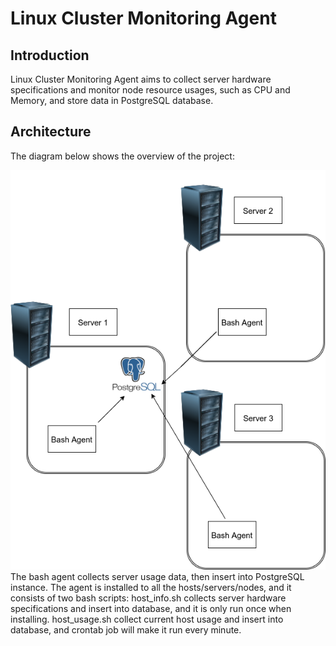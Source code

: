 # <h1>Linux Cluster Monitoring Agent

## <h2>Introduction
Linux Cluster Monitoring Agent aims to collect server hardware specifications and monitor node resource usages, such as CPU and Memory, and store data in PostgreSQL database.

## <h2>Architecture
The diagram below shows the overview of the project:
  
![image](https://raw.githubusercontent.com/jarviscanada/jarvis_data_eng_derek/feature_linux_sql/linux_sql/Picture/1.png)
The bash agent collects server usage data, then insert into PostgreSQL instance. The agent is installed to all the hosts/servers/nodes, and it consists of two bash scripts:
  host_info.sh collects server hardware specifications and insert into database, and it is only run once when installing.
  host_usage.sh collect current host usage and insert into database, and crontab job will make it run every minute.
  

